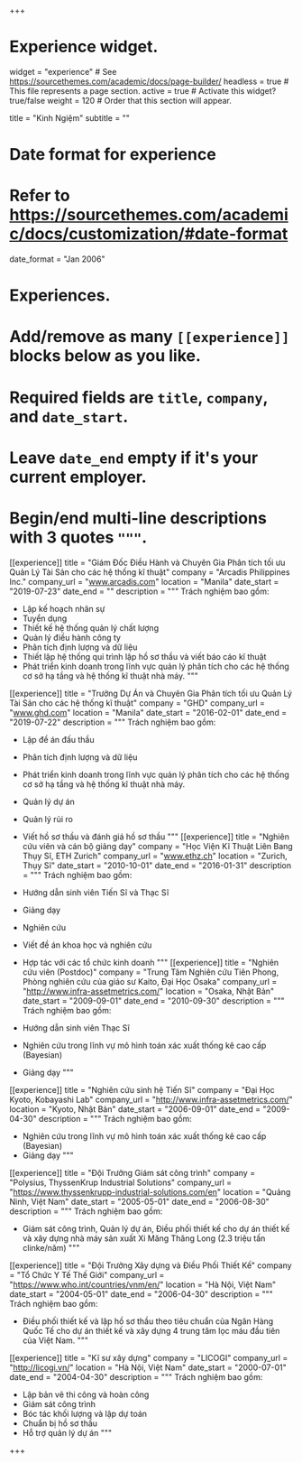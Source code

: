 +++
# Experience widget.
widget = "experience"  # See https://sourcethemes.com/academic/docs/page-builder/
headless = true  # This file represents a page section.
active = true  # Activate this widget? true/false
weight = 120  # Order that this section will appear.

title = "Kinh Ngiệm"
subtitle = ""

# Date format for experience
#   Refer to https://sourcethemes.com/academic/docs/customization/#date-format
date_format = "Jan 2006"

# Experiences.
#   Add/remove as many `[[experience]]` blocks below as you like.
#   Required fields are `title`, `company`, and `date_start`.
#   Leave `date_end` empty if it's your current employer.
#   Begin/end multi-line descriptions with 3 quotes `"""`.
[[experience]]
  title = "Giám Đốc Điều Hành và Chuyên Gia Phân tích tối ưu Quản Lý Tài Sản cho các hệ thống kĩ thuật"
  company = "Arcadis Philippines Inc."
  company_url = "www.arcadis.com"
  location = "Manila"
  date_start = "2019-07-23"
  date_end = ""
  description = """
  Trách nghiệm bao gồm:

  * Lập kế hoạch nhân sự
  * Tuyển dụng
  * Thiết kế hệ thống quản lý chất lượng
  * Quản lý điều hành công ty
  * Phân tích định lượng và dữ liệu
  * Thiết lập hệ thống qui trình lập hồ sơ thầu và viết báo cáo kĩ thuật
  * Phát triển kinh doanh trong lĩnh vực quản lý phân tích cho các hệ thống cơ sở hạ tầng và hệ thống kĩ thuật nhà máy.
  """

[[experience]]
  title = "Trưởng Dự Án và Chuyên Gia Phân tích tối ưu Quản Lý Tài Sản cho các hệ thống kĩ thuật"
  company = "GHD"
  company_url = "www.ghd.com"
  location = "Manila"
  date_start = "2016-02-01"
  date_end = "2019-07-22"
  description = """
  Trách nghiệm bao gồm:

  * Lập đề án đấu thầu
  * Phân tích định lượng và dữ liệu
  * Phát triển kinh doanh trong lĩnh vực quản lý phân tích cho các hệ thống cơ sở hạ tầng và hệ thống kĩ thuật nhà máy.
  * Quản lý dự án
  * Quản lý rủi ro
  * Viết hồ sơ thầu và đánh giá hồ sơ thầu
  """
[[experience]]
  title = "Nghiên cứu viên và cán bộ giảng dạy"
  company = "Học Viện Kĩ Thuật Liên Bang Thụy Sĩ, ETH Zurich"
  company_url = "www.ethz.ch"
  location = "Zurich, Thụy Sĩ"
  date_start = "2010-10-01"
  date_end = "2016-01-31"
  description = """
  Trách nghiệm bao gồm:

  * Hướng dẫn sinh viên Tiến Sĩ và Thạc Sĩ
  * Giảng dạy
  * Nghiên cứu
  * Viết đề án khoa học và nghiên cứu
  * Hợp tác với các tổ chức kinh doanh
  """
[[experience]]
  title = "Nghiên cứu viên (Postdoc)"
  company = "Trung Tâm Nghiên cứu Tiên Phong, Phòng nghiên cứu của giáo sư Kaito, Đại Học Osaka"
  company_url = "http://www.infra-assetmetrics.com/"
  location = "Osaka, Nhật Bản"
  date_start = "2009-09-01"
  date_end = "2010-09-30"
  description = """
  Trách nghiệm bao gồm:

  * Hướng dẫn sinh viên Thạc Sĩ
  * Nghiên cứu trong lĩnh vự mô hình toán xác xuất thống kê cao cấp (Bayesian)
  * Giảng dạy
  """

[[experience]]
  title = "Nghiên cứu sinh hệ Tiến Sĩ"
  company = "Đại Học Kyoto, Kobayashi Lab"
  company_url = "http://www.infra-assetmetrics.com/"
  location = "Kyoto, Nhật Bản"
  date_start = "2006-09-01"
  date_end = "2009-04-30"
  description = """
  Trách nghiệm bao gồm:

  * Nghiên cứu trong lĩnh vự mô hình toán xác xuất thống kê cao cấp (Bayesian)
  * Giảng dạy
  """


[[experience]]
  title = "Đội Trưởng Giám sát công trình"
  company = "Polysius, ThyssenKrup Industrial Solutions"
  company_url = "https://www.thyssenkrupp-industrial-solutions.com/en"
  location = "Quảng Ninh, Việt Nam"
  date_start = "2005-05-01"
  date_end = "2006-08-30"
  description = """
  Trách nghiệm bao gồm:

  * Giám sát công trình, Quản lý dự án, Điều phối thiết kế cho dự án thiết kế và xây dựng nhà máy sản xuất Xi Măng Thăng Long (2.3 triệu tấn clinke/năm)
  """


[[experience]]
  title = "Đội Trưởng Xây dựng và Điều Phối Thiết Kế"
  company = "Tổ Chức Y Tế Thế Giới"
  company_url = "https://www.who.int/countries/vnm/en/"
  location = "Hà Nội, Việt Nam"
  date_start = "2004-05-01"
  date_end = "2006-04-30"
  description = """
  Trách nghiệm bao gồm:

  * Điều phối thiết kế và lập hồ sơ thầu theo tiêu chuẩn của Ngân Hàng Quốc Tế cho dự án thiết kế và xây dựng 4 trung tâm lọc máu đầu tiên của Việt Nam.  """

[[experience]]
  title = "Kĩ sư xây dựng"
  company = "LICOGI"
  company_url = "http://licogi.vn/"
  location = "Hà Nội, Việt Nam"
  date_start = "2000-07-01"
  date_end = "2004-04-30"
  description = """
  Trách nghiệm bao gồm:

  * Lập bản vẽ thi công và hoàn công
  * Giám sát công trình
  * Bóc tác khối lượng và lập dự toán
  * Chuẩn bị hồ sơ thầu
  * Hỗ trợ quản lý dự án
  """


+++
